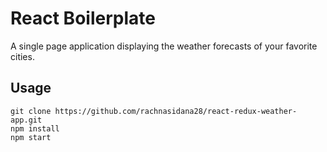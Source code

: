 # React Boilerplate
A single page application displaying the weather forecasts of your favorite cities.

## Usage
```
git clone https://github.com/rachnasidana28/react-redux-weather-app.git
npm install
npm start
```

